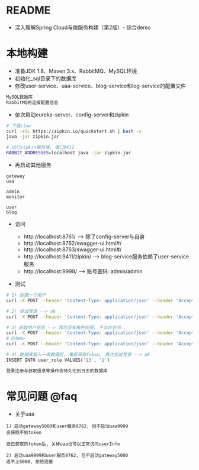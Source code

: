 # README

- 深入理解Spring Cloud与微服务构建（第2版）- 综合demo

# 本地构建

- 准备JDK 1.8、Maven 3.x、RabbitMQ、MySQL环境
- 初始化_sql目录下的数据库
- 修改user-service、uaa-service、blog-service和log-service的配置文件 

```bash
MySQL数据库
RabbitMQ的连接配置信息
```

- 依次启动eureka-server、config-server和zipkin

```bash
# 下载slow
curl -sSL https://zipkin.io/quickstart.sh | bash -s
java -jar zipkin.jar

# 运行zipkin服务端, 端口9411
RABBIT_ADDRESSES=localhost java -jar zipkin.jar
```

- 再启动其他服务

```
gateway
uaa

admin
monitor

user
blog
```

- 访问
    - http://localhost:8761/ --> 除了config-server与自身
    - http://localhost:8762/swagger-ui.html#/
    - http://localhost:8763/swagger-ui.html#/
    - http://localhost:9411/zipkin/ --> blog-service服务依赖了user-service服务
    - http://localhost:9998/ --> 账号密码: admin/admin

- 测试

```bash
# 1) 创建一个用户
curl -X POST --header 'Content-Type: application/json' --header 'Accept: application/json' -d ' { "password": "123456", "username": "miya" }' 'http://localhost:5000/userapi/user/registry'

# 2) 尝试登录 --> ok
curl -X POST --header 'Content-Type: application/json' --header 'Accept: application/json' 'http://localhost:5000/userapi/user/login?username=miya&password=123456'

# 3）获取用户信息 --> 因为没有角色权限, 不允许访问
curl -X POST --header 'Content-Type: application/json' --header 'Accept: application/json' --header 'Authorization: Bearer ${Token}' 'http://localhost:5000/userapi/user/miya'
# @demo
curl -X POST --header 'Content-Type: application/json' --header 'Accept: application/json' --header 'Authorization: Bearer eyJhbGciOiJSUzI1NiIsInR5cCI6IkpXVCJ9.eyJleHAiOjE1OTUzOTk1OTIsInVzZXJfbmFtZSI6Im1peWEiLCJhdXRob3JpdGllcyI6WyJST0xFX1VTRVIiXSwianRpIjoiMTZmMTA5ZDgtOTk1Ni00MzI4LThmMTgtNDBjNGNmNDJkNzQ1IiwiY2xpZW50X2lkIjoidWFhLXNlcnZpY2UiLCJzY29wZSI6WyJzZXJ2aWNlIl19.QVofJ3CRwOjJTxQFLwpF0kyRyaagiOZC_DzVnI93GSxUYwrarZwMSaj82fe1M-ToR7mpPbWRAi-8zFBxwuIIIDY1cX19QODhhvdAo11ddIXSrOtWGitg3t-fwJOyGjL78yFlg2IKeMSyYlOvu4wi2xMTAxY8l73UDklZc6To6SK38H1kCJCFCsK6Lo6avlzoWdzFUmWHK6CKIaMBVC21mMyqbqRVBG2tW03gVSEXzVXJdTa1WE6jBxoGf2jBRuy1_qN4lNkYqfyuZeyNpheUFgpWoTBg2e7R5i-hJc3aSOif2R0zJZEQSt7o-ePgRKHXSr4k_AS37OhLAtzCvxWupA' 'http://localhost:5000/userapi/user/miya'

# 4) 数据库插入一条数据后, 重新获取Token, 再次尝试登录 --> ok
INSERT INTO user_role VALUES('13', '1')

登录注册与获取信息等操作会持久化到日志的数据库
```

# 常见问题 @faq

- 关于uaa

```
1) 启动gateway5000和user服务8762, 但不启动uaa9999
会获取不到token

但已获取的token后, 关掉uaa也可以正常访问userInfo 

2) 启动uaa9999和user服务8762, 但不启动gateway5000
连不上5000, 拒绝连接
```
